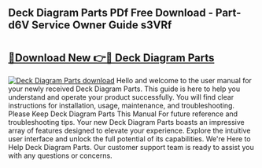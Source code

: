 ## Deck Diagram Parts PDf Free Download - Part-d6V Service Owner Guide s3VRf

# <h2><a href="http://dfq3in2.blite.top/?on=Deck+Diagram+Parts">🔗Download New 👉🔴 Deck Diagram Parts</a></h2>

[![Deck Diagram Parts download](https://i.imgur.com/lujVjoI.png)](http://dfq3in2.blite.top/?on=Deck+Diagram+Parts)
Hello and welcome to the user manual for your newly received Deck Diagram Parts. This guide is here to help you understand and operate your product successfully. You will find clear instructions for installation, usage, maintenance, and troubleshooting. Please Keep Deck Diagram Parts This Manual For future reference and troubleshooting tips. Your new Deck Diagram Parts boasts an impressive array of features designed to elevate your experience. Explore the intuitive user interface and unlock the full potential of its capabilities. We're Here to Help Deck Diagram Parts. Our customer support team is ready to assist you with any questions or concerns.
